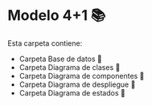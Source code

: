 # Modelo 4+1 📚
Esta carpeta contiene:
* Carpeta Base de datos 📂
* Carpeta Diagrama de clases 📂
* Carpeta Diagrama de componentes 📂
* Carpeta Diagrama de despliegue 📂
* Carpeta Diagrama de estados 📂